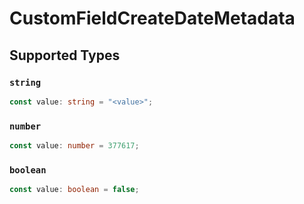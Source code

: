 # CustomFieldCreateDateMetadata


## Supported Types

### `string`

```typescript
const value: string = "<value>";
```

### `number`

```typescript
const value: number = 377617;
```

### `boolean`

```typescript
const value: boolean = false;
```

